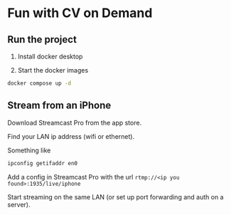 # Fun with CV on Demand

## Run the project

1. Install docker desktop

2. Start the docker images

```bash
docker compose up -d
```

## Stream from an iPhone

Download Streamcast Pro from the app store.

Find your LAN ip address (wifi or ethernet).

Something like

```bash
ipconfig getifaddr en0
```

Add a config in Streamcast Pro with the url `rtmp://<ip you found>:1935/live/iphone`

Start streaming on the same LAN (or set up port forwarding and auth on a server).
